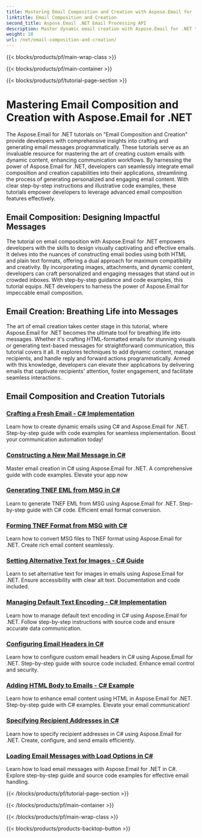 ```yaml
---
title: Mastering Email Composition and Creation with Aspose.Email for .NET
linktitle: Email Composition and Creation
second_title: Aspose.Email .NET Email Processing API
description: Master dynamic email creation with Aspose.Email for .NET tutorials. Craft engaging emails programmatically, personalize content, add attachments, and elevate communication.
weight: 10
url: /net/email-composition-and-creation/
---
```


{{< blocks/products/pf/main-wrap-class >}}

{{< blocks/products/pf/main-container >}}

{{< blocks/products/pf/tutorial-page-section >}}

# Mastering Email Composition and Creation with Aspose.Email for .NET


The Aspose.Email for .NET tutorials on "Email Composition and Creation" provide developers with comprehensive insights into crafting and generating email messages programmatically. These tutorials serve as an invaluable resource for mastering the art of creating custom emails with dynamic content, enhancing communication workflows. By harnessing the power of Aspose.Email for .NET, developers can seamlessly integrate email composition and creation capabilities into their applications, streamlining the process of generating personalized and engaging email content. With clear step-by-step instructions and illustrative code examples, these tutorials empower developers to leverage advanced email composition features effectively.

## Email Composition: Designing Impactful Messages

The tutorial on email composition with Aspose.Email for .NET empowers developers with the skills to design visually captivating and effective emails. It delves into the nuances of constructing email bodies using both HTML and plain text formats, offering a dual approach for maximum compatibility and creativity. By incorporating images, attachments, and dynamic content, developers can craft personalized and engaging messages that stand out in crowded inboxes. With step-by-step guidance and code examples, this tutorial equips .NET developers to harness the power of Aspose.Email for impeccable email composition.

## Email Creation: Breathing Life into Messages

The art of email creation takes center stage in this tutorial, where Aspose.Email for .NET becomes the ultimate tool for breathing life into messages. Whether it's crafting HTML-formatted emails for stunning visuals or generating text-based messages for straightforward communication, this tutorial covers it all. It explores techniques to add dynamic content, manage recipients, and handle reply and forward actions programmatically. Armed with this knowledge, developers can elevate their applications by delivering emails that captivate recipients' attention, foster engagement, and facilitate seamless interactions.

## Email Composition and Creation Tutorials
### [Crafting a Fresh Email -  C# Implementation](./crafting-a-fresh-email-csharp-implementation/)
Learn how to create dynamic emails using C# and Aspose.Email for .NET. Step-by-step guide with code examples for seamless implementation. Boost your communication automation today!
### [Constructing a New Mail Message in C#](./constructing-a-new-mail-message-in-csharp/)
Master email creation in C# using Aspose.Email for .NET. A comprehensive guide with code examples. Elevate your app now
### [Generating TNEF EML from MSG in C#](./generating-tnef-eml-from-msg-in-csharp/)
Learn to generate TNEF EML from MSG using Aspose.Email for .NET. Step-by-step guide with C# code. Efficient email format conversion.
### [Forming TNEF Format from MSG with C#](./forming-tnef-format-from-msg-with-csharp/)
Learn how to convert MSG files to TNEF format using Aspose.Email for .NET. Create rich email content seamlessly. 
### [Setting Alternative Text for Images -  C# Guide](./setting-alternative-text-for-images-csharp-guide/)
 Learn to set alternative text for images in emails using Aspose.Email for .NET. Ensure accessibility with clear alt text. Documentation and code included.
### [Managing Default Text Encoding -  C# Implementation](./managing-default-text-encoding-csharp-implementation/)
Learn how to manage default text encoding in C# using Aspose.Email for .NET. Follow step-by-step instructions with source code and ensure accurate data communication.
### [Configuring Email Headers in C#](./configuring-email-headers-in-csharp/)
Learn how to configure custom email headers in C# using Aspose.Email for .NET. Step-by-step guide with source code included. Enhance email control and security.
### [Adding HTML Body to Emails -  C# Example](./adding-html-body-to-emails-csharp-example/)
Learn how to enhance email content using HTML in Aspose.Email for .NET. Step-by-step guide with C# examples. Elevate your email communication!
### [Specifying Recipient Addresses in C#](./specifying-recipient-addresses-in-csharp/)
Learn how to specify recipient addresses in C# using Aspose.Email for .NET. Create, configure, and send emails efficiently.
### [Loading Email Messages with Load Options in C#](./loading-email-messages-with-load-options-in-csharp/)
Learn how to load email messages with Aspose.Email for .NET in C#. Explore step-by-step guide and source code examples for effective email handling.

{{< /blocks/products/pf/tutorial-page-section >}}

{{< /blocks/products/pf/main-container >}}

{{< /blocks/products/pf/main-wrap-class >}}

{{< blocks/products/products-backtop-button >}}
